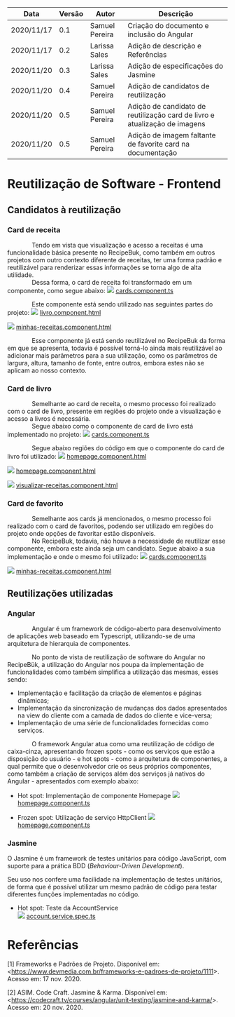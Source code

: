 | Data |Versão| Autor | Descrição |
| ---- | ---- | ----- | --------- |
| 2020/11/17 | 0.1 | Samuel Pereira | Criação do documento e inclusão do Angular |
| 2020/11/17 | 0.2 | Larissa Sales | Adição de descrição e Referências |
| 2020/11/20 | 0.3 | Larissa Sales | Adição de especificações do Jasmine |
| 2020/11/20 | 0.4 | Samuel Pereira | Adição de candidatos de reutilização |
| 2020/11/20 | 0.5 | Samuel Pereira | Adição de candidato de reutilização card de livro e atualização de imagens |
| 2020/11/20 | 0.5 | Samuel Pereira | Adição de imagem faltante de favorite card na documentação |

# Reutilização de Software - Frontend

## Candidatos à reutilização
### Card de receita
&emsp;&emsp;&emsp;&emsp;Tendo em vista que visualização e acesso a receitas é uma funcionalidade básica presente no RecipeBuk, como também em outros projetos com outro contexto diferente de receitas, ter uma forma padrão e reutilizável para renderizar essas informações se torna algo de alta utilidade. </br>
&emsp;&emsp;&emsp;&emsp;Dessa forma, o card de receita foi transformado em um componente, como segue abaixo:
![](../assets/06-padroes-de-arquitetura/reutilizacao-de-software/recipe-card.png)
[cards.component.ts](https://github.com/UnBArqDsw/2020.1_G3_RecipeBuk_Frontend/blob/dev/src/app/cards/cards.component.ts)
 
 &emsp;&emsp;&emsp;&emsp;Este componente está sendo utilizado nas seguintes partes do projeto:
![](../assets/06-padroes-de-arquitetura/reutilizacao-de-software/book-recipes.png)
[livro.component.html](https://github.com/UnBArqDsw/2020.1_G3_RecipeBuk_Frontend/blob/dev/src/app/livro/livro.component.html)
 
![](../assets/06-padroes-de-arquitetura/reutilizacao-de-software/my-recipes.png)
[minhas-receitas.component.html](https://github.com/UnBArqDsw/2020.1_G3_RecipeBuk_Frontend/blob/dev/src/app/minhas-receitas/minhas-receitas.component.html)

&emsp;&emsp;&emsp;&emsp;Esse componente já está sendo reutilizável no RecipeBuk da forma em que se apresenta, todavia é possível torná-lo ainda mais reutilizável ao adicionar mais parâmetros para a sua utilização, como os parâmetros de largura, altura, tamanho de fonte, entre outros, embora estes não se aplicam ao nosso contexto.

### Card de livro
&emsp;&emsp;&emsp;&emsp;Semelhante ao card de receita, o mesmo processo foi realizado com o card de livro, presente em regiões do projeto onde a visualização e acesso a livros é necessária. </br>
&emsp;&emsp;&emsp;&emsp;Segue abaixo como o componente de card de livro está implementado no projeto:
![](../assets/06-padroes-de-arquitetura/reutilizacao-de-software/book-card.png)
[cards.component.ts](https://github.com/UnBArqDsw/2020.1_G3_RecipeBuk_Frontend/blob/dev/src/app/cards/cards.component.ts)

&emsp;&emsp;&emsp;&emsp;Segue abaixo regiões do código em que o componente do card de livro foi utilizado:
![](../assets/06-padroes-de-arquitetura/reutilizacao-de-software/private-books.png)
[homepage.component.html](https://github.com/UnBArqDsw/2020.1_G3_RecipeBuk_Frontend/blob/dev/src/app/homepage/homepage.component.ts)

![](../assets/06-padroes-de-arquitetura/reutilizacao-de-software/public-books.png)
[homepage.component.html](https://github.com/UnBArqDsw/2020.1_G3_RecipeBuk_Frontend/blob/dev/src/app/homepage/homepage.component.ts)

![](../assets/06-padroes-de-arquitetura/reutilizacao-de-software/add-recipe-modal.png)
[visualizar-receitas.component.html](https://github.com/UnBArqDsw/2020.1_G3_RecipeBuk_Frontend/blob/dev/src/app/visualizar-receitas/visualizar-receitas.component.html)

### Card de favorito
&emsp;&emsp;&emsp;&emsp;Semelhante aos cards já mencionados, o mesmo processo foi realizado com o card de favoritos, podendo ser utilizado em regiões do projeto onde opções de favoritar estão disponíveis. </br>
&emsp;&emsp;&emsp;&emsp;No RecipeBuk, todavia, não houve a necessidade de reutilizar esse componente, embora este ainda seja um candidato. Segue abaixo a sua implementação e onde o mesmo foi utilizado:
![](../assets/06-padroes-de-arquitetura/reutilizacao-de-software/favorite-card.png)
[cards.component.ts](https://github.com/UnBArqDsw/2020.1_G3_RecipeBuk_Frontend/blob/dev/src/app/cards/cards.component.ts)

![](../assets/06-padroes-de-arquitetura/reutilizacao-de-software/my-recipes.png)
[minhas-receitas.component.html](https://github.com/UnBArqDsw/2020.1_G3_RecipeBuk_Frontend/blob/dev/src/app/minhas-receitas/minhas-receitas.component.html)

## Reutilizações utilizadas

### Angular

&emsp;&emsp;&emsp;&emsp;Angular é um framework de código-aberto para desenvolvimento de aplicações web baseado em Typescript, utilizando-se de uma arquitetura de hierarquia de componentes.

&emsp;&emsp;&emsp;&emsp;No ponto de vista de reutilização de software do Angular no RecipeBük, a utilização do Angular nos poupa da implementação de funcionalidades como também simplifica a utilização das mesmas, esses sendo:
 - Implementação e facilitação da criação de elementos e páginas dinâmicas;
 - Implementação da sincronização de mudanças dos dados apresentados na view do cliente com a camada de dados do cliente e vice-versa;
 - Implementação de uma série de funcionalidades fornecidas como serviços.
 
 &emsp;&emsp;&emsp;&emsp;O framework Angular atua como uma reutilização de código de caixa-cinza, apresentando frozen spots - como os serviços que estão a disposição do usuário - e hot spots - como a arquitetura de componentes, a qual permite que o desenvolvedor crie os seus próprios componentes, como também a criação de serviços além dos serviços já nativos do Angular - apresentados com exemplo abaixo:

 - Hot spot: Implementação de componente Homepage
 ![](../assets/06-padroes-de-arquitetura/reutilizacao-de-software/HomepageComponent.png)
 [homepage.component.ts](https://github.com/UnBArqDsw/2020.1_G3_RecipeBuk_Frontend/blob/dev/src/app/homepage/homepage.component.ts)

 - Frozen spot: Utilização de serviço HttpClient
 ![](../assets/06-padroes-de-arquitetura/reutilizacao-de-software/HttpClient.png)
[homepage.component.ts](https://github.com/UnBArqDsw/2020.1_G3_RecipeBuk_Frontend/blob/dev/src/app/homepage/homepage.component.ts)
 
 ### Jasmine

 O Jasmine é um framework de testes unitários para código JavaScript, com suporte para a prática BDD (_Behaviour-Driven Development_).

 Seu uso nos confere uma facilidade na implementação de testes unitários, de forma que é possível utilizar um mesmo padrão de código para testar diferentes funções implementadas no código.

- Hot spot: Teste da AccountService   
 ![](../assets/06-padroes-de-arquitetura/reutilizacao-de-software/jasmine.png)
[account.service.spec.ts](https://github.com/UnBArqDsw/2020.1_G3_RecipeBuk_Frontend/blob/dev/src/app/services/account.service.spec.ts) 

 # Referências

[1] Frameworks e Padrões de Projeto. Disponível em: <<https://www.devmedia.com.br/frameworks-e-padroes-de-projeto/1111>>. Acesso em: 17 nov. 2020.

[2] ASIM. Code Craft. Jasmine & Karma. Disponível em: <<https://codecraft.tv/courses/angular/unit-testing/jasmine-and-karma/>>. Acesso em: 20 nov. 2020.
